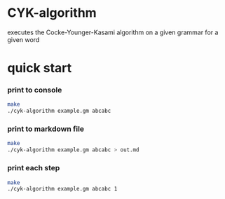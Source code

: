 # CYK-algorithm
executes the Cocke-Younger-Kasami algorithm on a given grammar for a given word

# quick start
### print to console
```bash
make
./cyk-algorithm example.gm abcabc
```
### print to markdown file
```bash
make
./cyk-algorithm example.gm abcabc > out.md
```
### print each step
```bash
make
./cyk-algorithm example.gm abcabc 1
```